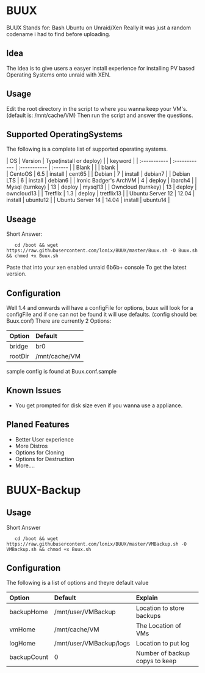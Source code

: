 BUUX
====
BUUX Stands for: Bash Ubuntu on Unraid/Xen
Really it was just a random codename i had to find before uploading.

Idea
----
The idea is to give users a easyer install experience for installing PV based Operating Systems onto unraid with XEN. 

Usage
----
Edit the root directory in the script to where you wanna keep your VM's.
(default is: /mnt/cache/VM)
Then run the script and answer the questions.


Supported OperatingSystems
----
The following is a complete list of supported operating systems.

| OS          | Version     | Type(install or deploy)   | | keyword |
| :----------- | :------------ | :----------- | :------ | 
| Blank |  |  | blank |  
| CentoOS | 6.5 | install | cent65 | 
| Debian | 7 | install | debian7 | 
| Debian LTS | 6 | install | debian6 |
| Ironic Badger's ArchVM | 4 | deploy | ibarch4 |
| Mysql (turnkey) | 13 | deploy | mysql13 | 
| Owncloud (turnkey) | 13 | deploy | owncloud13 |
| Tretflix | 1.3 | deploy | tretflix13 |
| Ubuntu Server 12 | 12.04 | install | ubuntu12 | 
| Ubuntu Server 14 | 14.04 | install | ubuntu14 |


Useage
----
Short Answer:

```
   cd /boot && wget https://raw.githubusercontent.com/lonix/BUUX/master/Buux.sh -O Buux.sh && chmod +x Buux.sh
```
Paste that into your xen enabled unraid 6b6b+ console To get the latest version.

Configuration
----
Well 1.4 and onwards will have a configFile for options, buux will look for a configFile and if one can not be found it will use defaults. (config should be: Buux.conf)
There are currently 2 Options:

| Option    | Default       |
| :--------- | :-----------   |
| bridge    | br0           |
| rootDir   | /mnt/cache/VM |

sample config is found at Buux.conf.sample




Known Issues
----
- You get prompted for disk size even if you wanna use a appliance.


Planed Features
----
- Better User experience 
- More Distros 
- Options for Cloning
- Options for Destruction
- More....

BUUX-Backup
=======


Usage
----

Short Answer

```
   cd /boot && wget https://raw.githubusercontent.com/lonix/BUUX/master/VMBackup.sh -O VMBackup.sh && chmod +x Buux.sh
```

Configuration
----

The following is a list of options and theyre default value

| Option      | Default                 | Explain                    |
| :---------  | :-------------------    | :------------------------- | 
| backupHome  | /mnt/user/VMBackup      | Location to store backups  |
| vmHome      | /mnt/cache/VM           | The Location of VMs        |
| logHome     | /mnt/user/VMBackup/logs | Location to put log        |
| backupCount | 0                       | Number of backup copys to keep |
